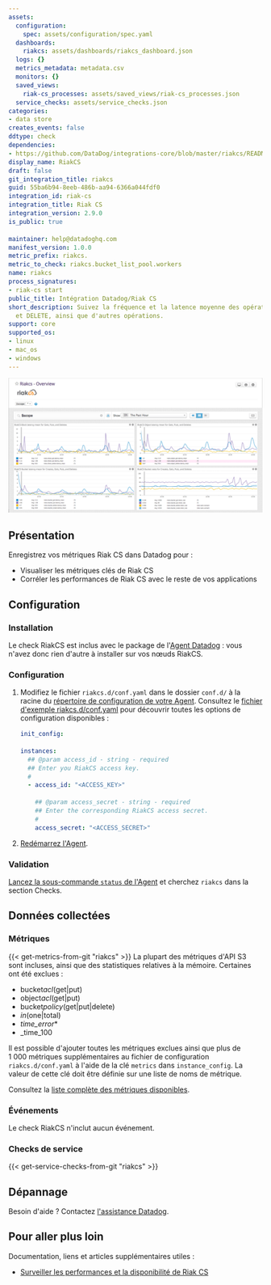 ```yaml
---
assets:
  configuration:
    spec: assets/configuration/spec.yaml
  dashboards:
    riakcs: assets/dashboards/riakcs_dashboard.json
  logs: {}
  metrics_metadata: metadata.csv
  monitors: {}
  saved_views:
    riak-cs_processes: assets/saved_views/riak-cs_processes.json
  service_checks: assets/service_checks.json
categories:
- data store
creates_events: false
ddtype: check
dependencies:
- https://github.com/DataDog/integrations-core/blob/master/riakcs/README.md
display_name: RiakCS
draft: false
git_integration_title: riakcs
guid: 55ba6b94-8eeb-486b-aa94-6366a044fdf0
integration_id: riak-cs
integration_title: Riak CS
integration_version: 2.9.0
is_public: true

maintainer: help@datadoghq.com
manifest_version: 1.0.0
metric_prefix: riakcs.
metric_to_check: riakcs.bucket_list_pool.workers
name: riakcs
process_signatures:
- riak-cs start
public_title: Intégration Datadog/Riak CS
short_description: Suivez la fréquence et la latence moyenne des opérations GET, PUT
  et DELETE, ainsi que d'autres opérations.
support: core
supported_os:
- linux
- mac_os
- windows
---
```




![Dashboard Riak CS][1]

## Présentation

Enregistrez vos métriques Riak CS dans Datadog pour :

- Visualiser les métriques clés de Riak CS
- Corréler les performances de Riak CS avec le reste de vos applications

## Configuration

### Installation

Le check RiakCS est inclus avec le package de l'[Agent Datadog][2] : vous n'avez donc rien d'autre à installer sur vos nœuds RiakCS.

### Configuration

1. Modifiez le fichier `riakcs.d/conf.yaml` dans le dossier `conf.d/` à la racine du [répertoire de configuration de votre Agent][3]. Consultez le [fichier d'exemple riakcs.d/conf.yaml][4] pour découvrir toutes les options de configuration disponibles :

   ```yaml
   init_config:

   instances:
     ## @param access_id - string - required
     ## Enter you RiakCS access key.
     #
     - access_id: "<ACCESS_KEY>"

       ## @param access_secret - string - required
       ## Enter the corresponding RiakCS access secret.
       #
       access_secret: "<ACCESS_SECRET>"
   ```

2. [Redémarrez l'Agent][5].

### Validation

[Lancez la sous-commande `status` de l'Agent][6] et cherchez `riakcs` dans la section Checks.

## Données collectées

### Métriques
{{< get-metrics-from-git "riakcs" >}}
 La plupart des métriques d'API S3 sont incluses, ainsi que des statistiques relatives à la mémoire. Certaines ont été exclues :

- bucket*acl*(get|put)
- object*acl*(get|put)
- bucket*policy*(get|put|delete)
- _in_(one|total)
- _time_error_\*
- \_time_100

Il est possible d'ajouter toutes les métriques exclues ainsi que plus de 1 000 métriques supplémentaires au fichier de configuration `riakcs.d/conf.yaml` à l'aide de la clé `metrics` dans `instance_config`. La valeur de cette clé doit être définie sur une liste de noms de métrique.

Consultez la [liste complète des métriques disponibles][8].

### Événements

Le check RiakCS n'inclut aucun événement.

### Checks de service
{{< get-service-checks-from-git "riakcs" >}}


## Dépannage

Besoin d'aide ? Contactez [l'assistance Datadog][10].

## Pour aller plus loin

Documentation, liens et articles supplémentaires utiles :

- [Surveiller les performances et la disponibilité de Riak CS][11]

[1]: https://raw.githubusercontent.com/DataDog/integrations-core/master/riakcs/images/riakcs_dashboard.png
[2]: https://app.datadoghq.com/account/settings#agent
[3]: https://docs.datadoghq.com/fr/agent/guide/agent-configuration-files/#agent-configuration-directory
[4]: https://github.com/DataDog/integrations-core/blob/master/riakcs/datadog_checks/riakcs/data/conf.yaml.example
[5]: https://docs.datadoghq.com/fr/agent/guide/agent-commands/#start-stop-and-restart-the-agent
[6]: https://docs.datadoghq.com/fr/agent/guide/agent-commands/#agent-status-and-information
[7]: https://github.com/DataDog/integrations-core/blob/master/riakcs/metadata.csv
[8]: https://github.com/basho/riak_cs/wiki/Riak-cs-and-stanchion-metrics
[9]: https://github.com/DataDog/integrations-core/blob/master/riakcs/assets/service_checks.json
[10]: https://docs.datadoghq.com/fr/help/
[11]: https://www.datadoghq.com/blog/monitor-riak-cs-performance-and-availability

